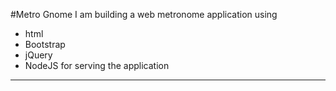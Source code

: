 #Metro Gnome
I am building a web metronome application using
  - html
  - Bootstrap
  - jQuery
  - NodeJS for serving the application

---
